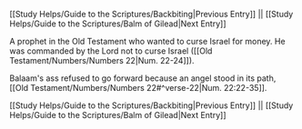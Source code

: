 [[Study Helps/Guide to the Scriptures/Backbiting|Previous Entry]]  ||  [[Study Helps/Guide to the Scriptures/Balm of Gilead|Next Entry]]

 A prophet in the Old Testament who wanted to curse Israel for money. He was commanded by the Lord not to curse Israel ([[Old Testament/Numbers/Numbers 22|Num. 22-24]]).

 Balaam's ass refused to go forward because an angel stood in its path, [[Old Testament/Numbers/Numbers 22#^verse-22|Num. 22:22-35]].

[[Study Helps/Guide to the Scriptures/Backbiting|Previous Entry]]  ||  [[Study Helps/Guide to the Scriptures/Balm of Gilead|Next Entry]]
